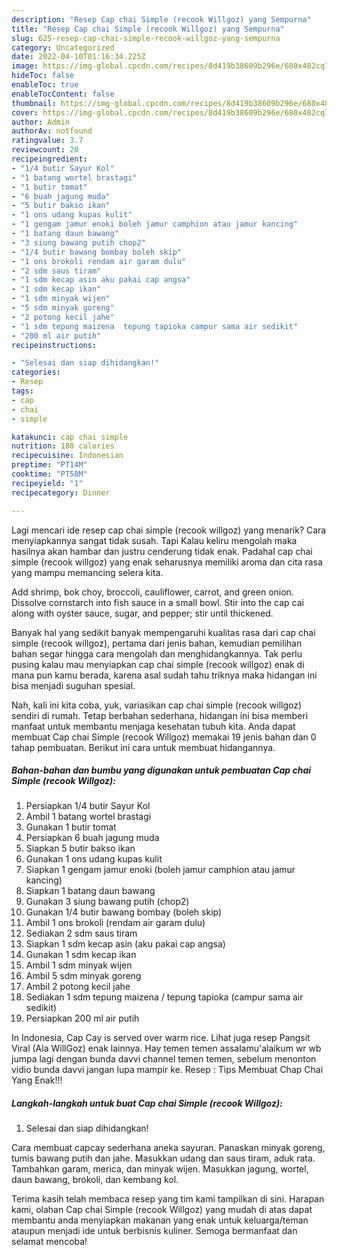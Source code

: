 ```yaml
---
description: "Resep Cap chai Simple (recook Willgoz) yang Sempurna"
title: "Resep Cap chai Simple (recook Willgoz) yang Sempurna"
slug: 625-resep-cap-chai-simple-recook-willgoz-yang-sempurna
category: Uncategorized
date: 2022-04-10T01:16:34.225Z
image: https://img-global.cpcdn.com/recipes/8d419b38609b296e/680x482cq70/cap-chai-simple-recook-willgoz-foto-resep-utama.jpg
hideToc: false
enableToc: true
enableTocContent: false
thumbnail: https://img-global.cpcdn.com/recipes/8d419b38609b296e/680x482cq70/cap-chai-simple-recook-willgoz-foto-resep-utama.jpg
cover: https://img-global.cpcdn.com/recipes/8d419b38609b296e/680x482cq70/cap-chai-simple-recook-willgoz-foto-resep-utama.jpg
author: Admin
authorAv: notfound
ratingvalue: 3.7
reviewcount: 20
recipeingredient:
- "1/4 butir Sayur Kol"
- "1 batang wortel brastagi"
- "1 butir tomat"
- "6 buah jagung muda"
- "5 butir bakso ikan"
- "1 ons udang kupas kulit"
- "1 gengam jamur enoki boleh jamur camphion atau jamur kancing"
- "1 batang daun bawang"
- "3 siung bawang putih chop2"
- "1/4 butir bawang bombay boleh skip"
- "1 ons brokoli rendam air garam dulu"
- "2 sdm saus tiram"
- "1 sdm kecap asin aku pakai cap angsa"
- "1 sdm kecap ikan"
- "1 sdm minyak wijen"
- "5 sdm minyak goreng"
- "2 potong kecil jahe"
- "1 sdm tepung maizena  tepung tapioka campur sama air sedikit"
- "200 ml air putih"
recipeinstructions:

- "Selesai dan siap dihidangkan!"
categories:
- Resep
tags:
- cap
- chai
- simple

katakunci: cap chai simple 
nutrition: 188 calories
recipecuisine: Indonesian
preptime: "PT14M"
cooktime: "PT58M"
recipeyield: "1"
recipecategory: Dinner

---
```



Lagi mencari ide resep cap chai simple (recook willgoz) yang menarik? Cara menyiapkannya sangat tidak susah. Tapi Kalau keliru mengolah maka hasilnya akan hambar dan justru cenderung tidak enak. Padahal cap chai simple (recook willgoz) yang enak seharusnya memiliki aroma dan cita rasa yang mampu memancing selera kita.


Add shrimp, bok choy, broccoli, cauliflower, carrot, and green onion. Dissolve cornstarch into fish sauce in a small bowl. Stir into the cap cai along with oyster sauce, sugar, and pepper; stir until thickened.

Banyak hal yang sedikit banyak mempengaruhi kualitas rasa dari cap chai simple (recook willgoz), pertama dari jenis bahan, kemudian pemilihan bahan segar hingga cara mengolah dan menghidangkannya. Tak perlu pusing kalau mau menyiapkan cap chai simple (recook willgoz) enak di mana pun kamu berada, karena asal sudah tahu triknya maka hidangan ini bisa menjadi suguhan spesial.


Nah, kali ini kita coba, yuk, variasikan cap chai simple (recook willgoz) sendiri di rumah. Tetap berbahan sederhana, hidangan ini bisa memberi manfaat untuk membantu menjaga kesehatan tubuh kita. Anda dapat membuat Cap chai Simple (recook Willgoz) memakai 19 jenis bahan dan 0 tahap pembuatan. Berikut ini cara untuk membuat hidangannya.

<!--inarticleads1-->

##### Bahan-bahan dan bumbu yang digunakan untuk pembuatan Cap chai Simple (recook Willgoz):

1. Persiapkan 1/4 butir Sayur Kol
1. Ambil 1 batang wortel brastagi
1. Gunakan 1 butir tomat
1. Persiapkan 6 buah jagung muda
1. Siapkan 5 butir bakso ikan
1. Gunakan 1 ons udang kupas kulit
1. Siapkan 1 gengam jamur enoki (boleh jamur camphion atau jamur kancing)
1. Siapkan 1 batang daun bawang
1. Gunakan 3 siung bawang putih (chop2)
1. Gunakan 1/4 butir bawang bombay (boleh skip)
1. Ambil 1 ons brokoli (rendam air garam dulu)
1. Sediakan 2 sdm saus tiram
1. Siapkan 1 sdm kecap asin (aku pakai cap angsa)
1. Gunakan 1 sdm kecap ikan
1. Ambil 1 sdm minyak wijen
1. Ambil 5 sdm minyak goreng
1. Ambil 2 potong kecil jahe
1. Sediakan 1 sdm tepung maizena / tepung tapioka (campur sama air sedikit)
1. Persiapkan 200 ml air putih


In Indonesia, Cap Cay is served over warm rice. Lihat juga resep Pangsit Viral (Ala WillGoz) enak lainnya. Hay temen temen assalamu&#39;alaikum wr wb jumpa lagi dengan bunda davvi channel temen temen, sebelum menonton vidio bunda davvi jangan lupa mampir ke. Resep : Tips Membuat Chap Chai Yang Enak!!! 

<!--inarticleads2-->

##### Langkah-langkah untuk buat Cap chai Simple (recook Willgoz):


1. Selesai dan siap dihidangkan!

Cara membuat capcay sederhana aneka sayuran. Panaskan minyak goreng, tumis bawang putih dan jahe. Masukkan udang dan saus tiram, aduk rata. Tambahkan garam, merica, dan minyak wijen. Masukkan jagung, wortel, daun bawang, brokoli, dan kembang kol. 

Terima kasih telah membaca resep yang tim kami tampilkan di sini. Harapan kami, olahan Cap chai Simple (recook Willgoz) yang mudah di atas dapat membantu anda menyiapkan makanan yang enak untuk keluarga/teman ataupun menjadi ide untuk berbisnis kuliner. Semoga bermanfaat dan selamat mencoba!
